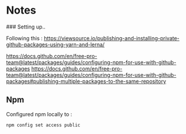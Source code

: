# Notes

### Setting up..

Following this :
https://viewsource.io/publishing-and-installing-private-github-packages-using-yarn-and-lerna/

https://docs.github.com/en/free-pro-team@latest/packages/guides/configuring-npm-for-use-with-github-packages
https://docs.github.com/en/free-pro-team@latest/packages/guides/configuring-npm-for-use-with-github-packages#publishing-multiple-packages-to-the-same-repository

## Npm

Configured npm locally to :

```
npm config set access public
```
